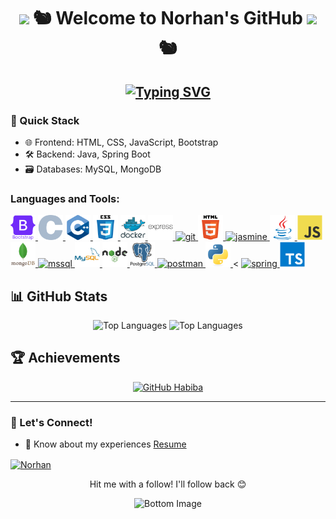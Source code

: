 <div align="center">
  
# <img src="https://raw.githubusercontent.com/MartinHeinz/MartinHeinz/master/wave.gif" width="30px"> 🐿️ Welcome to Norhan's GitHub <img src="https://raw.githubusercontent.com/MartinHeinz/MartinHeinz/master/wave.gif" width="30px">🐿️

[![Typing SVG](https://readme-typing-svg.demolab.com?font=Fira+Code&weight=600&size=22&pause=1000&width=435&lines=I'm+Habiba+Rajab+Nassar;Full+Stack+Developer;I%E2%80%99m+currently+learning+Spring+Boot;Connect%3Ahabibaragab324%40gmail.com)](https://git.io/typing-svg)
---


</div>

### 🚀 Quick Stack
- 🌐 Frontend: HTML, CSS, JavaScript, Bootstrap 
- 🛠️ Backend: Java, Spring Boot
- 🗃️ Databases: MySQL, MongoDB 



<h3 align="left">Languages and Tools:</h3>
<p align="left"> <a href="https://getbootstrap.com" target="_blank" rel="noreferrer"> <img src="https://raw.githubusercontent.com/devicons/devicon/master/icons/bootstrap/bootstrap-plain-wordmark.svg" alt="bootstrap" width="40" height="40"/> </a> <a href="https://www.cprogramming.com/" target="_blank" rel="noreferrer"> <img src="https://raw.githubusercontent.com/devicons/devicon/master/icons/c/c-original.svg" alt="c" width="40" height="40"/> </a> <a href="https://www.w3schools.com/cpp/" target="_blank" rel="noreferrer"> <img src="https://raw.githubusercontent.com/devicons/devicon/master/icons/cplusplus/cplusplus-original.svg" alt="cplusplus" width="40" height="40"/> </a> <a href="https://www.w3schools.com/css/" target="_blank" rel="noreferrer"> <img src="https://raw.githubusercontent.com/devicons/devicon/master/icons/css3/css3-original-wordmark.svg" alt="css3" width="40" height="40"/> </a> <a href="https://www.docker.com/" target="_blank" rel="noreferrer"> <img src="https://raw.githubusercontent.com/devicons/devicon/master/icons/docker/docker-original-wordmark.svg" alt="docker" width="40" height="40"/> </a> <a href="https://expressjs.com" target="_blank" rel="noreferrer"> <img src="https://raw.githubusercontent.com/devicons/devicon/master/icons/express/express-original-wordmark.svg" alt="express" width="40" height="40"/> </a>  <a href="https://git-scm.com/" target="_blank" rel="noreferrer"> <img src="https://www.vectorlogo.zone/logos/git-scm/git-scm-icon.svg" alt="git" width="40" height="40"/> </a> <a href="https://www.w3.org/html/" target="_blank" rel="noreferrer"> <img src="https://raw.githubusercontent.com/devicons/devicon/master/icons/html5/html5-original-wordmark.svg" alt="html5" width="40" height="40"/> </a> <a href="https://jasmine.github.io/" target="_blank" rel="noreferrer"> <img src="https://www.vectorlogo.zone/logos/jasmine/jasmine-icon.svg" alt="jasmine" width="40" height="40"/> </a> <a href="https://www.java.com" target="_blank" rel="noreferrer"> <img src="https://raw.githubusercontent.com/devicons/devicon/master/icons/java/java-original.svg" alt="java" width="40" height="40"/> </a> <a href="https://developer.mozilla.org/en-US/docs/Web/JavaScript" target="_blank" rel="noreferrer"> <img src="https://raw.githubusercontent.com/devicons/devicon/master/icons/javascript/javascript-original.svg" alt="javascript" width="40" height="40"/> </a> <a href="https://www.mongodb.com/" target="_blank" rel="noreferrer"> <img src="https://raw.githubusercontent.com/devicons/devicon/master/icons/mongodb/mongodb-original-wordmark.svg" alt="mongodb" width="40" height="40"/> </a> <a href="https://www.microsoft.com/en-us/sql-server" target="_blank" rel="noreferrer"> <img src="https://www.svgrepo.com/show/303229/microsoft-sql-server-logo.svg" alt="mssql" width="40" height="40"/> </a> <a href="https://www.mysql.com/" target="_blank" rel="noreferrer"> <img src="https://raw.githubusercontent.com/devicons/devicon/master/icons/mysql/mysql-original-wordmark.svg" alt="mysql" width="40" height="40"/> </a> <a href="https://nodejs.org" target="_blank" rel="noreferrer"> <img src="https://raw.githubusercontent.com/devicons/devicon/master/icons/nodejs/nodejs-original-wordmark.svg" alt="nodejs" width="40" height="40"/> </a>  <a href="https://www.postgresql.org" target="_blank" rel="noreferrer"> <img src="https://raw.githubusercontent.com/devicons/devicon/master/icons/postgresql/postgresql-original-wordmark.svg" alt="postgresql" width="40" height="40"/> </a> <a href="https://postman.com" target="_blank" rel="noreferrer"> <img src="https://www.vectorlogo.zone/logos/getpostman/getpostman-icon.svg" alt="postman" width="40" height="40"/> </a> <a href="https://www.python.org" target="_blank" rel="noreferrer"> <img src="https://raw.githubusercontent.com/devicons/devicon/master/icons/python/python-original.svg" alt="python" width="40" height="40"/> </a> < <a href="https://spring.io/" target="_blank" rel="noreferrer"> <img src="https://www.vectorlogo.zone/logos/springio/springio-icon.svg" alt="spring" width="40" height="40"/> </a> <a href="https://www.typescriptlang.org/" target="_blank" rel="noreferrer"> <img src="https://raw.githubusercontent.com/devicons/devicon/master/icons/typescript/typescript-original.svg" alt="typescript" width="40" height="40"/> </a> </p>



<h2>📊 GitHub Stats</h2>
<div align="center">
  <img 
    src="https://github-readme-stats.vercel.app/api?username=NorhanAbdelmonem&show_icons=true&theme=radical" 
    alt="Top Languages" 
    height="170" 
    />
          <img src="https://github-readme-stats.vercel.app/api/top-langs/?username=NorhanAbdelmonem&layout=compact&theme=radical" alt="Top Languages" />

</div>






<h2>🏆 Achievements</h2>
<div align="center">
  <a href="https://github.com/NorhanAbdelmonem/github-profile-trophy">
    <img src="https://github-profile-trophy.vercel.app/?username=NorhanAbdelmonem&theme=darkhub&no-frame=true&column=4&margin-w=15&margin-h=15&title_color=FFD700" alt="GitHub Habiba" />
  </a>
</div>






---



### 💫 Let's Connect!
- 📄 Know about my experiences [Resume](https://drive.google.com/drive/folders/1FAVPCRuJoznJwIfu_LNrn1m5vM4tDear)
<p align="left">
<a href="https://www.linkedin.com/in/norhan-elkholy-001b99260?utm_source=share&utm_campaign=share_via&utm_content=profile&utm_medium=android_app" target="blank"><img align="center" src="https://raw.githubusercontent.com/rahuldkjain/github-profile-readme-generator/master/src/images/icons/Social/linked-in-alt.svg" alt="Norhan" height="30" width="40" /></a>

</p>


<div align="center">
<p>Hit me with a follow! I'll follow back 😊</p>
<img src="https://raw.githubusercontent.com/mayhemantt/mayhemantt/Update/svg/Bottom.svg" alt="Bottom Image" />
</div>
